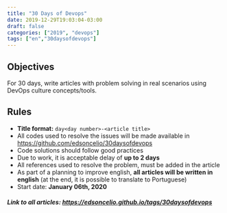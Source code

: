 ```yaml
---
title: "30 Days of Devops"
date: 2019-12-29T19:03:04-03:00
draft: false
categories: ["2019", "devops"]
tags: ["en","30daysofdevops"]
---
```


## Objectives

For 30 days, write articles with problem solving in real scenarios using DevOps culture concepts/tools.

## Rules

* **Title format:** `day<day number>-<article title>`
* All codes used to resolve the issues will be made available in  https://github.com/edsoncelio/30daysofdevops
* Code solutions should follow good practices
* Due to work, it is acceptable delay of **up to 2 days**
* All references used to resolve the problem, must be added in the article
* As part of a planning to improve english, **all articles will be written in english** (at the end, it is possible to translate to Portuguese)
* Start date: **January 06th, 2020**


##### Link to all articles: https://edsoncelio.github.io/tags/30daysofdevops



